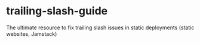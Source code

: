 # trailing-slash-guide
The ultimate resource to fix trailing slash issues in static deployments (static websites, Jamstack)
